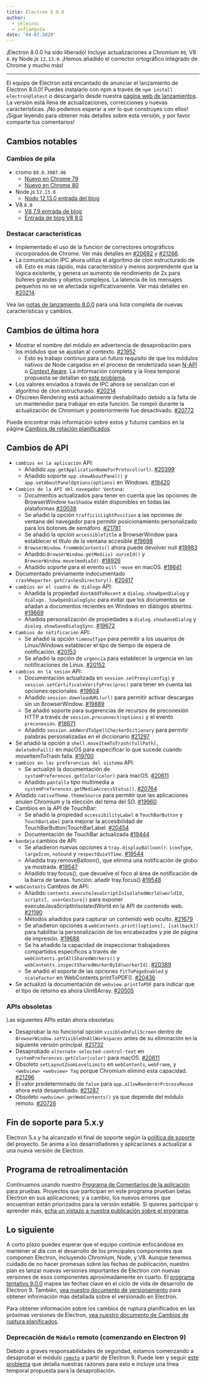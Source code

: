 ```yaml
---
title: Electron 8.0.0
author:
  - jkleinsc
  - sofianguía
date: '04-02-2020'
---
```


¡Electron 8.0.0 ha sido liberado! Incluye actualizaciones a Chromium `80`, V8 `8.0`y Node.js `12.13.0`. ¡Hemos añadido el corrector ortográfico integrado de Chrome y mucho más!

---

El equipo de Electron está encantado de anunciar el lanzamiento de Electron 8.0.0! Puedes instalarlo con npm a través de `npm install electron@latest` o descargarlo desde nuestra [página web de lanzamientos](https://electronjs.org/releases/stable). La versión está llena de actualizaciones, correcciones y nuevas características. ¡No podemos esperar a ver lo que construyes con ellos! ¡Sigue leyendo para obtener más detalles sobre esta versión, y por favor comparte tus comentarios!

## Cambios notables

### Cambios de pila
* cromo `80.0.3987.86`
    * [Nuevo en Chrome 79](https://developers.google.com/web/updates/2019/12/nic79)
    * [Nuevo en Chrome 80](https://chromereleases.googleblog.com/2020/02/stable-channel-update-for-desktop.html)
* Node.js `12.13.0`
    * [Nodo 12.13.0 entrada del blog](https://nodejs.org/en/blog/release/v12.13.0/)
* V8 `8.0`
    * [V8 7.9 entrada de blog](https://v8.dev/blog/v8-release-79)
    * [Entrada de blog V8 8.0](https://v8.dev/blog/v8-release-80)

### Destacar características
* Implementado el uso de la función de correctores ortográficos incorporados de Chrome. Ver más detalles en [#20692](https://github.com/electron/electron/pull/20692) y [#21266](https://github.com/electron/electron/pull/21266).
* La comunicación IPC ahora utiliza el algoritmo de clon estructurado de v8. Esto es más rápido, más característico y menos sorprendente que la lógica existente, y genera un aumento de rendimiento de 2x para búferes grandes y objetos complejos. La latencia de los mensajes pequeños no se ve afectada significativamente. Ver más detalles en [#20214](https://github.com/electron/electron/pull/20214).

Vea las [notas de lanzamiento 8.0.0](https://github.com/electron/electron/releases/tag/v8.0.0) para una lista completa de nuevas características y cambios.

## Cambios de última hora

* Mostrar el nombre del módulo en advertencia de desaprobación para los módulos que se ajustan al contexto. [#21952](https://github.com/electron/electron/pull/21952)
    * Esto es trabajo continuo para un futuro requisito de que los módulos nativos de Node cargados en el proceso de renderizado sean [N-API](https://nodejs.org/api/n-api.html) o [Context Aware](https://nodejs.org/api/addons.html#addons_context_aware_addons). La información completa y la línea temporal propuesta se detallan en [este problema](https://github.com/electron/electron/issues/18397).
* Los valores enviados a través de IPC ahora se serializan con el algoritmo de clon estructurado.  [#20214](https://github.com/electron/electron/pull/20214)
* Ofscreen Rendering está actualmente deshabilitado debido a la falta de un mantenedor para trabajar en esta función.  Se rompió durante la actualización de Chromium y posteriormente fue desactivado. [#20772](https://github.com/electron/electron/issues/20772)

Puede encontrar más información sobre estos y futuros cambios en la página [Cambios de rotación planificados](https://github.com/electron/electron/blob/master/docs/breaking-changes.md).

## Cambios de API
* `cambios en la aplicación` API:
    * Añadido `app.getApplicationNameForProtocol(url)`. [#20399](https://github.com/electron/electron/pull/20399)
    * Añadido soporte `app.showAboutPanel()` y `app.setAboutPanelOptions(options)` en Windows. [#19420](https://github.com/electron/electron/pull/19420)
* `Cambios de la API del navegador Ventana`:
    * Documentos actualizados para tener en cuenta que las opciones de BrowserWindow `hasShadow` están disponibles en todas las plataformas [#20038](https://github.com/electron/electron/pull/20038)
    * Se añadió la opción `trafficicLightPosition` a las opciones de ventana del navegador para permitir posicionamiento personalizado para los botones de semáforo. [#21781](https://github.com/electron/electron/pull/21781)
    * Se añadió la opción `accessibleTitle` a BrowserWindow para establecer el título de la ventana accesible [#19698](https://github.com/electron/electron/pull/19698)
    * `BrowserWindow.fromWebContents()` ahora puede devolver null [#19983](https://github.com/electron/electron/pull/19983)
    * Añadido `BrowserWindow.getMediis) ourceId()` y `BrowserWindow.move(mediaId)`. [#18926](https://github.com/electron/electron/pull/18926)
    * Añadido soporte para el evento `will -move` en macOS. [#19641](https://github.com/electron/electron/pull/19641)
* Documentado previamente indocumentado `crashReporter.getCrashesDirectory()`. [#20417](https://github.com/electron/electron/pull/20417)
* `cambios en el cuadro de diálogo` API:
    * Añadida la propiedad `dontAddToRecent` a `dialog.showOpenDialog` y `diálogo. howOpenDialogSync` para evitar que los documentos se añadan a documentos recientes en Windows en diálogos abiertos. [#19669](https://github.com/electron/electron/pull/19669)
    * Añadida personalización de propiedades a `dialog.showSaveDialog` y `dialog.showSaveDialogSync`. [#19672](https://github.com/electron/electron/pull/19672)
* `Cambios de notificación` API:
    * Se añadió la opción `timeoutType` para permitir a los usuarios de Linux/Windows establecer el tipo de tiempo de espera de notificación. [#20153](https://github.com/electron/electron/pull/20153)
    * Se añadió la opción de `urgencia`  para establecer la urgencia en las notificaciones de Linux. [#20152](https://github.com/electron/electron/pull/20152)
* `cambios en la sesión` API:
    * Documentación actualizada en `session.setProxy(config)` y `session.setCertificateVerifyProc(proc)` para tener en cuenta las opciones opcionales. [#19604](https://github.com/electron/electron/pull/19604)
    * Añadido `session.downloadURL(url)` para permitir activar descargas sin un BrowserWindow. [#19889](https://github.com/electron/electron/pull/19889)
    * Se añadió soporte para sugerencias de recursos de preconexión HTTP a través de `session.preconnect(options)` y el evento `preconexión`. [#18671](http://github.com/electron/electron/pull/18671)
    * Añadido `session.addWordToSpellCheckerDictionary` para permitir palabras personalizadas en el diccionario [#21297](http://github.com/electron/electron/pull/21297)
* Se añadió la opción a `shell.moveItemToTrash(fullPath[, deleteOnFail])` en macOS para especificar lo que sucede cuando moveItemToTrash falla. [#19700](https://github.com/electron/electron/pull/19700)
* `cambios en las preferencias del sistema` API:
    * Se actualizó la documentación de `systemPreferences.getColor(color)` para macOS. [#20611](https://github.com/electron/electron/pull/20611)
    * Añadido `pantalla` tipo multimedia a `systemPreferences.getMediaAccessStatus()`. [#20764](https://github.com/electron/electron/pull/20764)
* Añadido `nativeTheme.themeSource` para permitir que las aplicaciones anulen Chromium y la elección del tema del SO. [#19960](https://github.com/electron/electron/pull/19960)
* Cambios en la API de TouchBar:
    * Se añadió la propiedad `accessibilityLabel` a `TouchBarButton` y `TouchBarLabel` para mejorar la accesibilidad de TouchBarButton/TouchBarLabel. [#20454](https://github.com/electron/electron/pull/20454)
    * Documentación de TouchBar actualizada [#19444](https://github.com/electron/electron/pull/19444)
* `bandeja` cambios de API:
    * Se añadieron nuevas opciones a `tray.displayBalloon()`: `iconType`, `largeIcon`, `noSound` y `respectQuietTime`. [#19544](https://github.com/electron/electron/pull/19544)
    * Añadida tray.removeBalloon(), que elimina una notificación de globo ya mostrada. [#19547](https://github.com/electron/electron/pull/19547)
    * Añadido tray.focus(), que devuelve el foco al área de notificación de la barra de tareas. función: añadir tray.focus() [#19548](https://github.com/electron/electron/pull/19548)
* `webContents` Cambios de API:
    * Añadido `contents.executeJavaScriptInIsolatedWorld(worldId, scripts[, userGesture])` para exponer executeJavaScriptInIsolatedWorld en la API de contenido web. [#21190](https://github.com/electron/electron/pull/21190)
    * Métodos añadidos para capturar un contenido web oculto. [#21679](https://github.com/electron/electron/pull/21679)
    * Se añadieron opciones a `webContents.print([options], [callback])` para habilitar la personalización de los encabezados y pie de página de impresión. [#19688](https://github.com/electron/electron/pull/19688)
    * Se ha añadido la capacidad de inspeccionar trabajadores compartidos específicos a través de `webContents.getAllSharedWorkers()` y `webContents.inspectSharedWorkerById(workerId)`. [#20389](https://github.com/electron/electron/pull/20389)
    * Se añadió el soporte de las opciones `fitToPageEnabled` y `scaleFactor` en WebContents.printToPDF(). [#20436](https://github.com/electron/electron/pull/20436)
* Se actualizó la documentación de `webview.printToPDF` para indicar que el tipo de retorno es ahora Uint8Array. [#20505](https://github.com/electron/electron/pull/20505)

### APIs obsoletas
Las siguientes APIs están ahora obsoletas:
* Desaprobar la no funcional opción `visibleOnFullScreen` dentro de `BrowserWindow.setVisibleOnAllWorkspaces` antes de su eliminación en la siguiente versión principal. [#21732](https://github.com/electron/electron/pull/21732)
* Desaprobado `alternate-selected-control-text` en `systemPreferences.getColor(color)` para macOS. [#20611](https://github.com/electron/electron/pull/20611)
* Obsoleto `setLayoutZoomLevelLimits` en `webContents`, `webFrame`, y `<webview> <webview> Tag` porque Chromium eliminó esta capacidad. [#21296](https://github.com/electron/electron/pull/21296)
* El valor predeterminado de `false` para `app.allowRendererProcessReuse` ahora está desaprobado. [#21287](https://github.com/electron/electron/pull/21287)
* Obsoleto `<webview>.getWebContents()` ya que depende del módulo remoto. [#20726](https://github.com/electron/electron/pull/20726)

## Fin de soporte para 5.x.y

Electron 5.x.y ha alcanzado el final de soporte según la [política de soporte](https://electronjs.org/docs/tutorial/support#supported-versions) del proyecto. Se anima a los desarrolladores y aplicaciones a actualizar a una nueva versión de Electron.

## Programa de retroalimentación

Continuamos usando nuestro [Programa de Comentarios de la aplicación](https://electronjs.org/blog/app-feedback-program) para pruebas. Proyectos que participan en este programa prueban betas Electron en sus aplicaciones; y a cambio, los nuevos errores que encuentran están priorizados para la versión estable. Si quieres participar o aprender más, [echa un vistazo a nuestra publicación sobre el programa](https://electronjs.org/blog/app-feedback-program).

## Lo siguiente

A corto plazo puedes esperar que el equipo continúe enfocándose en mantener al día con el desarrollo de los principales componentes que componen Electron, incluyendo Chromium, Node, y V8. Aunque tenemos cuidado de no hacer promesas sobre las fechas de publicación, nuestro plan es lanzar nuevas versiones importantes de Electron con nuevas versiones de esos componentes aproximadamente en cuarto. El [programa tentativo 9.0.0](https://electronjs.org/docs/tutorial/electron-timelines) mapea las fechas clave en el ciclo de vida de desarrollo de Electron 9. También, [vea nuestro documento de versionamiento](https://electronjs.org/docs/tutorial/electron-versioning) para obtener información más detallada sobre el versionado en Electron.

Para obtener información sobre los cambios de ruptura planificados en las próximas versiones de Electron, [vea nuestro documento de Cambios de ruptura planificados](https://github.com/electron/electron/blob/master/docs/breaking-changes.md).

### Deprecación de `Módulo` remoto (comenzando en Electron 9)
Debido a graves responsabilidades de seguridad, estamos comenzando a desaprobar el módulo [`remoto`](https://www.electronjs.org/docs/api/remote) a partir de Electron 9. Puede leer y seguir [este problema](https://github.com/electron/electron/issues/21408) que detalla nuestras razones para esto e incluye una línea temporal propuesta para la desaprobación.
